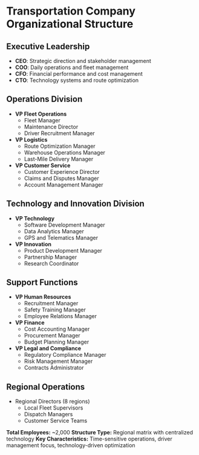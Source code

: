 # Transportation Company Organizational Structure

## Executive Leadership
- **CEO**: Strategic direction and stakeholder management
- **COO**: Daily operations and fleet management
- **CFO**: Financial performance and cost management
- **CTO**: Technology systems and route optimization

## Operations Division
- **VP Fleet Operations**
  - Fleet Manager
  - Maintenance Director
  - Driver Recruitment Manager
- **VP Logistics**
  - Route Optimization Manager
  - Warehouse Operations Manager
  - Last-Mile Delivery Manager
- **VP Customer Service**
  - Customer Experience Director
  - Claims and Disputes Manager
  - Account Management Manager

## Technology and Innovation Division
- **VP Technology**
  - Software Development Manager
  - Data Analytics Manager
  - GPS and Telematics Manager
- **VP Innovation**
  - Product Development Manager
  - Partnership Manager
  - Research Coordinator

## Support Functions
- **VP Human Resources**
  - Recruitment Manager
  - Safety Training Manager
  - Employee Relations Manager
- **VP Finance**
  - Cost Accounting Manager
  - Procurement Manager
  - Budget Planning Manager
- **VP Legal and Compliance**
  - Regulatory Compliance Manager
  - Risk Management Manager
  - Contracts Administrator

## Regional Operations
- Regional Directors (8 regions)
  - Local Fleet Supervisors
  - Dispatch Managers
  - Customer Service Teams

**Total Employees:** ~2,000
**Structure Type:** Regional matrix with centralized technology
**Key Characteristics:** Time-sensitive operations, driver management focus, technology-driven optimization
